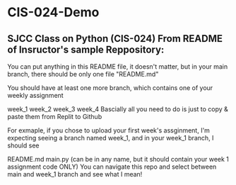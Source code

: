 # CIS-024-Demo
SJCC Class on Python (CIS-024)
From README of Insructor's sample Reppository:
------------
You can put anything in this README file, it doesn't matter, but in your main branch, there should be only one file "README.md"

You should have at least one more branch, which contains one of your weekly assignment

week_1
week_2
week_3
week_4
Bascially all you need to do is just to copy & paste them from Replit to Github

For exmaple, if you chose to upload your first week's assginment, I'm expecting seeing a branch named week_1, and in your week_1 branch, I should see

README.md
main.py (can be in any name, but it should contain your week 1 assignment code ONLY)
You can navigate this repo and select between main and week_1 branch and see what I mean!
